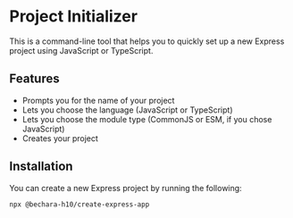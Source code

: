 # Project Initializer

This is a command-line tool that helps you to quickly set up a new Express project using JavaScript or TypeScript.

## Features

- Prompts you for the name of your project
- Lets you choose the language (JavaScript or TypeScript)
- Lets you choose the module type (CommonJS or ESM, if you chose JavaScript)
- Creates your project

## Installation

You can create a new Express project by running the following:

```bash
npx @bechara-h10/create-express-app

```
